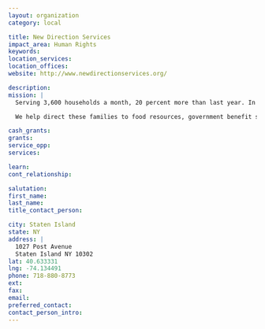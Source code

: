 ```yaml
---
layout: organization
category: local

title: New Direction Services
impact_area: Human Rights
keywords: 
location_services: 
location_offices: 
website: http://www.newdirectionservices.org/

description: 
mission: |
  Serving 3,600 households a month, 20 percent more than last year. In fact, we are seeing many more faces of hungry families from all over the Island including Mid-Island and South Shore who have lost jobs, become disabled, and have no means of paying rent.

  We help direct these families to food resources, government benefit screening, job training, and referrals. We also promote wellness through workshops addressing issues such as cholesterol awareness, heart disease, and women's and men's health. We conduct cooking classes for children and we focus and helping to promote literacy and education through book distribution, storytelling, art exhibits, encouraging kids to attend educational programs such as basic astronomy, reading, writing and math at local institutions. We show families the importance of cultural exposure by conducting art shows and art exhibits at museums and much more.

cash_grants: 
grants: 
service_opp: 
services: 

learn: 
cont_relationship: 

salutation: 
first_name: 
last_name: 
title_contact_person: 

city: Staten Island
state: NY
address: |
  1027 Post Avenue  
  Staten Island NY 10302
lat: 40.633331
lng: -74.134491
phone: 718-880-8773
ext: 
fax: 
email: 
preferred_contact: 
contact_person_intro: 
---
```

